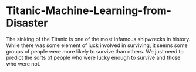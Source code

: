 # Titanic-Machine-Learning-from-Disaster
The sinking of the Titanic is one of the most infamous shipwrecks in history. While there was some element of luck involved in surviving, it seems some groups of people were more likely to survive than others. We just need to predict the sorts of people who were lucky enough to survive and those who were not. 
